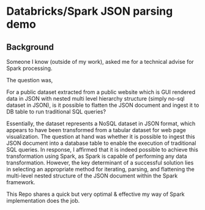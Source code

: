 # Databricks/Spark JSON parsing demo

## Background
Someone I know (outside of my work), asked me for a technical advise for Spark processing.

The question was,

For a public dataset extracted from a public website which is GUI rendered data in JSON with nested multi level hierarchy structure (simply no-sql dataset in JSON), is it possible to flatten the JSON document and ingest it to DB table to run traditional SQL queries?

Essentially, the dataset represents a NoSQL dataset in JSON format, which appears to have been transformed from a tabular dataset for web page visualization. The question at hand was whether it is possible to ingest this JSON document into a database table to enable the execution of traditional SQL queries. 
In response, I affirmed that it is indeed possible to achieve this transformation using Spark, as Spark is capable of performing any data transformation. However, the key determinant of a successful solution lies in selecting an appropriate method for iterating, parsing, and flattening the multi-level nested structure of the JSON document within the Spark framework.

This Repo shares a quick but very optimal & effective my way of Spark implementation does the job.
